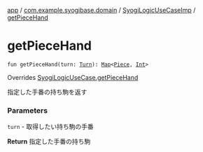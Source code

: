 [app](../../index.md) / [com.example.syogibase.domain](../index.md) / [SyogiLogicUseCaseImp](index.md) / [getPieceHand](./get-piece-hand.md)

# getPieceHand

`fun getPieceHand(turn: `[`Turn`](../../com.example.syogibase.domain.value/-turn/index.md)`): `[`Map`](https://kotlinlang.org/api/latest/jvm/stdlib/kotlin.collections/-map/index.html)`<`[`Piece`](../../com.example.syogibase.data.entity/-piece/index.md)`, `[`Int`](https://kotlinlang.org/api/latest/jvm/stdlib/kotlin/-int/index.html)`>`

Overrides [SyogiLogicUseCase.getPieceHand](../-syogi-logic-use-case/get-piece-hand.md)

指定した手番の持ち駒を返す

### Parameters

`turn` - 取得したい持ち駒の手番

**Return**
指定した手番の持ち駒

